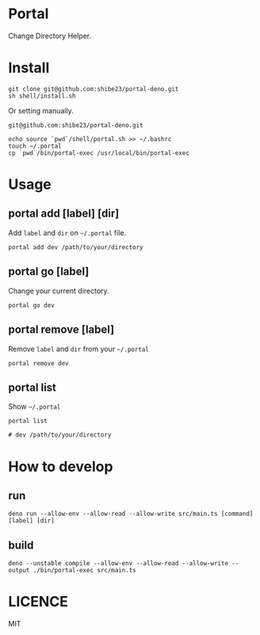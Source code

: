 # Portal
Change Directory Helper. 

# Install
```
git clone git@github.com:shibe23/portal-deno.git
sh shell/install.sh
```
Or setting manually.

```
git@github.com:shibe23/portal-deno.git

echo source `pwd`/shell/portal.sh >> ~/.bashrc
touch ~/.portal
cp `pwd`/bin/portal-exec /usr/local/bin/portal-exec
```

# Usage

## portal add [label] [dir]
Add `label` and `dir` on `~/.portal` file.

```
portal add dev /path/to/your/directory 
```   

## portal go [label]
Change your current directory.

```
portal go dev
```   

## portal remove [label]
Remove `label` and `dir` from your `~/.portal`

```
portal remove dev
```

## portal list
Show `~/.portal`

```
portal list

# dev /path/to/your/directory 
```   

# How to develop

## run

```
deno run --allow-env --allow-read --allow-write src/main.ts [command] [label] [dir]
```

## build

```
deno --unstable compile --allow-env --allow-read --allow-write --output ./bin/portal-exec src/main.ts
```

# LICENCE

MIT



